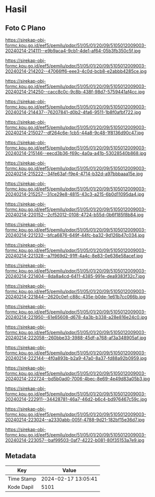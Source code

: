 # Hasil

## Foto C Plano

https://sirekap-obj-formc.kpu.go.id/eef5/pemilu/pdpr/51/05/01/20/09/5105012009003-20240214-214111--e9b9aca4-9cb1-4de1-af64-05b3fb350c5f.jpg

https://sirekap-obj-formc.kpu.go.id/eef5/pemilu/pdpr/51/05/01/20/09/5105012009003-20240214-214202--47066ff6-eee3-4c0d-bcb8-e2abbb4285ce.jpg

https://sirekap-obj-formc.kpu.go.id/eef5/pemilu/pdpr/51/05/01/20/09/5105012009003-20240214-214250--cacc8c0c-9c8b-438f-98d7-5759441af4cc.jpg

https://sirekap-obj-formc.kpu.go.id/eef5/pemilu/pdpr/51/05/01/20/09/5105012009003-20240214-214437--76207841-d0b2-4fa6-9511-1b8f0afbf722.jpg

https://sirekap-obj-formc.kpu.go.id/eef5/pemilu/pdpr/51/05/01/20/09/5105012009003-20240214-215027--df264c6e-1cb5-44a8-9c48-1f8136d90c47.jpg

https://sirekap-obj-formc.kpu.go.id/eef5/pemilu/pdpr/51/05/01/20/09/5105012009003-20240214-215146--eecd3b36-f69c-4a0a-a41b-53028540b868.jpg

https://sirekap-obj-formc.kpu.go.id/eef5/pemilu/pdpr/51/05/01/20/09/5105012009003-20240214-215222--34fe63af-f9e4-4714-b32d-a97bbbaaa15e.jpg

https://sirekap-obj-formc.kpu.go.id/eef5/pemilu/pdpr/51/05/01/20/09/5105012009003-20240214-215257--31ce29e8-4815-43c3-a215-6b0d11095da4.jpg

https://sirekap-obj-formc.kpu.go.id/eef5/pemilu/pdpr/51/05/01/20/09/5105012009003-20240214-220152--2cf52012-0108-4724-b55d-0b6f185f8b84.jpg

https://sirekap-obj-formc.kpu.go.id/eef5/pemilu/pdpr/51/05/01/20/09/5105012009003-20240214-221232--bfca6876-649f-44fc-ba32-9d126b47c034.jpg

https://sirekap-obj-formc.kpu.go.id/eef5/pemilu/pdpr/51/05/01/20/09/5105012009003-20240214-221328--a7f969d2-91ff-4a4c-8e83-0e636e58acef.jpg

https://sirekap-obj-formc.kpu.go.id/eef5/pemilu/pdpr/51/05/01/20/09/5105012009003-20240214-221404--8da8a4cd-6411-4385-991e-dea9383f32c7.jpg

https://sirekap-obj-formc.kpu.go.id/eef5/pemilu/pdpr/51/05/01/20/09/5105012009003-20240214-221844--2620c0ef-c88c-435e-b0de-1e61b7cc066b.jpg

https://sirekap-obj-formc.kpu.go.id/eef5/pemilu/pdpr/51/05/01/20/09/5105012009003-20240214-221950--61e65608-d678-4a3b-b338-a28e816e24c0.jpg

https://sirekap-obj-formc.kpu.go.id/eef5/pemilu/pdpr/51/05/01/20/09/5105012009003-20240214-222058--260bbe33-3988-45df-a768-af3a348905af.jpg

https://sirekap-obj-formc.kpu.go.id/eef5/pemilu/pdpr/51/05/01/20/09/5105012009003-20240214-222144--4f0a893b-b2a9-47a0-8a37-fd88a92b0959.jpg

https://sirekap-obj-formc.kpu.go.id/eef5/pemilu/pdpr/51/05/01/20/09/5105012009003-20240214-222724--bd5b0ad0-7006-4bec-8e69-4e49d83a05b3.jpg

https://sirekap-obj-formc.kpu.go.id/eef5/pemilu/pdpr/51/05/01/20/09/5105012009003-20240214-222911--34428781-46a7-46d2-b6c4-bd976467c59c.jpg

https://sirekap-obj-formc.kpu.go.id/eef5/pemilu/pdpr/51/05/01/20/09/5105012009003-20240214-223024--a2330abb-005f-4788-9d21-182bf15e36d7.jpg

https://sirekap-obj-formc.kpu.go.id/eef5/pemilu/pdpr/51/05/01/20/09/5105012009003-20240214-223057--baf99503-0af7-4222-b081-80f35153a7e9.jpg


## Metadata

| Key        | Value               |
| ---------- | ------------------- |
| Time Stamp | 2024-02-17 13:05:41 |
| Kode Dapil | 5101                |



